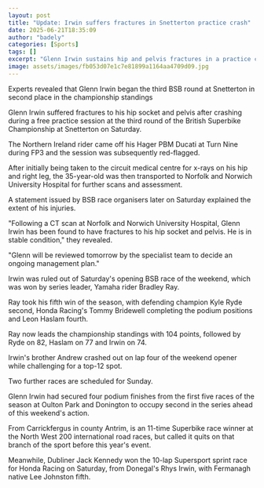 ```yaml
---
layout: post
title: "Update: Irwin suffers fractures in Snetterton practice crash"
date: 2025-06-21T18:35:09
author: "badely"
categories: [Sports]
tags: []
excerpt: "Glenn Irwin sustains hip and pelvis fractures in a practice crash at the third round of the British Superbike Championship at Snetterton on Saturday."
image: assets/images/fb053d07e1c7e81899a1164aa4709d09.jpg
---
```


Experts revealed that Glenn Irwin began the third BSB round at Snetterton in second place in the championship standings

Glenn Irwin suffered fractures to his hip socket and pelvis after crashing during a free practice session at the third round of the British Superbike Championship at Snetterton on Saturday.

The Northern Ireland rider came off his Hager PBM Ducati at Turn Nine during FP3 and the session was subsequently red-flagged.

After initially being taken to the circuit medical centre for x-rays on his hip and right leg, the 35-year-old was then transported to Norfolk and Norwich University Hospital for further scans and assessment.

A statement issued by BSB race organisers later on Saturday explained the extent of his injuries.

"Following a CT scan at Norfolk and Norwich University Hospital, Glenn Irwin has been found to have fractures to his hip socket and pelvis. He is in stable condition," they revealed.

"Glenn will be reviewed tomorrow by the specialist team to decide an ongoing management plan."

Irwin was ruled out of Saturday's opening BSB race of the weekend, which was won by series leader, Yamaha rider Bradley Ray.

Ray took his fifth win of the season, with defending champion Kyle Ryde second, Honda Racing's Tommy Bridewell completing the podium positions and Leon Haslam fourth.

Ray now leads the championship standings with 104 points, followed by Ryde on 82, Haslam on 77 and Irwin on 74.

Irwin's brother Andrew crashed out on lap four of the weekend opener while challenging for a top-12 spot.

Two further races are scheduled for Sunday.

Glenn Irwin had secured four podium finishes from the first five races of the season at Oulton Park and Donington to occupy second in the series ahead of this weekend's action.

From Carrickfergus in county Antrim, is an 11-time Superbike race winner at the North West 200 international road races, but called it quits on that branch of the sport before this year's event.

Meanwhile, Dubliner Jack Kennedy won the 10-lap Supersport sprint race for Honda Racing on Saturday, from Donegal's Rhys Irwin, with Fermanagh native Lee Johnston fifth.

